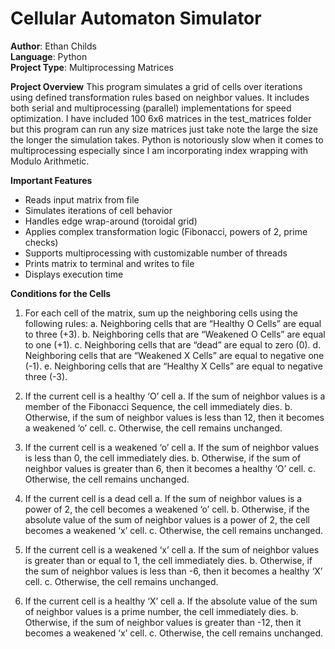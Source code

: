 # Cellular Automaton Simulator

**Author**: Ethan Childs  
**Language**: Python  
**Project Type**: Multiprocessing Matrices

**Project Overview**
This program simulates a grid of cells over iterations using defined transformation rules based on neighbor values. 
It includes both serial and multiprocessing (parallel) implementations for speed optimization.
I have included 100 6x6 matrices in the test_matrices folder but this program can run any size matrices just take note
the large the size the longer the simulation takes.
Python is notoriously slow when it comes to multiprocessing especially since I am incorporating index
wrapping with Modulo Arithmetic.

**Important Features**
- Reads input matrix from file
- Simulates iterations of cell behavior
- Handles edge wrap-around (toroidal grid)
- Applies complex transformation logic (Fibonacci, powers of 2, prime checks)
- Supports multiprocessing with customizable number of threads
- Prints matrix to terminal and writes to file
- Displays execution time

**Conditions for the Cells**
1. For each cell of the matrix, sum up the neighboring cells using the following rules:
    a. Neighboring cells that are “Healthy O Cells” are equal to three (+3).
    b. Neighboring cells that are “Weakened O Cells” are equal to one (+1).
    c. Neighboring cells that are “dead” are equal to zero (0).
    d. Neighboring cells that are “Weakened X Cells” are equal to negative one (-1).
    e. Neighboring cells that are “Healthy X Cells” are equal to negative three (-3).

2. If the current cell is a healthy ‘O’ cell
   a. If the sum of neighbor values is a member of the Fibonacci Sequence, the cell immediately dies.
   b. Otherwise, if the sum of neighbor values is less than 12, then it becomes a weakened ‘o’ cell.
   c. Otherwise, the cell remains unchanged.

3. If the current cell is a weakened ‘o’ cell
   a. If the sum of neighbor values is less than 0, the cell immediately dies.
   b. Otherwise, if the sum of neighbor values is greater than 6, then it becomes a healthy ‘O’ cell.
   c. Otherwise, the cell remains unchanged.

4. If the current cell is a dead cell
   a. If the sum of neighbor values is a power of 2, the cell becomes a weakened ‘o’ cell.
   b. Otherwise, if the absolute value of the sum of neighbor values is a power of 2, the cell becomes
   a weakened ‘x’ cell.
   c. Otherwise, the cell remains unchanged.

5. If the current cell is a weakened ‘x’ cell
   a. If the sum of neighbor values is greater than or equal to 1, the cell immediately dies.
   b. Otherwise, if the sum of neighbor values is less than -6, then it becomes a healthy ‘X’ cell.
   c. Otherwise, the cell remains unchanged.

6. If the current cell is a healthy ‘X’ cell
   a. If the absolute value of the sum of neighbor values is a prime number, the cell immediately dies.
   b. Otherwise, if the sum of neighbor values is greater than -12, then it becomes a weakened ‘x’
   cell.
   c. Otherwise, the cell remains unchanged.

